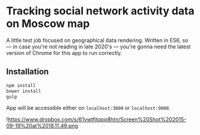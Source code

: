 # Tracking social network activity data on Moscow map

A little test job focused on geographical data rendering. Written in ES6, so — in case you're not reading in late 2020's — you're gonna need the latest version of Chrome for this app to run correctly.

## Installation

```bash
npm install
bower install
gulp
```

App will be accessible either on `localhost:3000` or `localhost:9000`.

!https://www.dropbox.com/s/61vwtfjtqpp8htn/Screen%20Shot%202015-09-19%20at%2018.11.49.png
